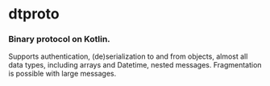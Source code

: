 # dtproto
### Binary protocol on Kotlin.
Supports authentication, (de)serialization to and from objects, almost all data types, including arrays and Datetime, nested messages.
Fragmentation is possible with large messages.
